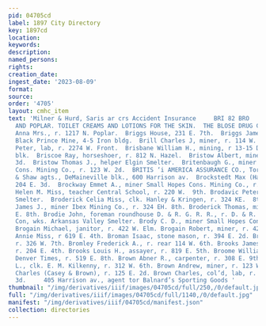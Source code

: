 ```yaml
---
pid: 04705cd
label: 1897 City Directory
key: 1897cd
location: 
keywords: 
description: 
named_persons: 
rights: 
creation_date: 
ingest_date: '2023-08-09'
format: 
source: 
order: '4705'
layout: cmhc_item
text: 'Milner & Hurd, Saris ar crs Accident Insurance     BRI 82 BRO     CORNER SIXTH
  AND POPLAR. TOILET CREAMS AND LOTIONS FOR THE SKIN.  THE BLOSE DRUG C0,  Briggs
  Anna Mrs., r. 1217 N. Poplar.  Briggs House, 231 E. 7th.  Briggs James T., propr.
  Black Prince Mine, 4-5 Iron bldg.  Brill Charles J, miner, r. 114 W. 4th.  Brinsky
  Peter, lab, r. 2274 W. Front.  Brisbane William H., mining, r 13-15 DeMaineville
  blk.  Briscoe Ray, horseshoer, r. 812 N. Hazel.  Bristow Albert, miner, r. 222 E.
  3d.  Bristow Thomas J., helper Elgin Smelter.  Britenbaugh G., miner Small Hopes
  Cons. Mining Co., r. 123 W. 2d.  BRITIS ‘i AMERICA ASSURANCE CO., Toronto. Stickley
  & Shaw agts., DeMaineville blk., 600 Harrison av.  Brockstedt Max (Hahnewald Bros.),
  204 E. 3d.  Brockway Emmet A., miner Small Hopes Cons. Mining Co., r. 315 W. Chestnut.  Brockway
  Helen M. Miss, teacher Central School, r. 220 W.  9th. Brodavic Peter, wks. Bi-Metallic
  Smelter.  Broderick Celia Miss, clk. Hanley & Kringen, r. 324 KE.  8th. Broderick
  James J., miner Ibex Mining Co., r. 324 EH. 8th. Broderick Thomas, miner, r. 324
  E. 8th. Brodie John, foreman roundhouse D. & R. G. R. R., r. D. & R. G. yards. Brody
  Con, wks. Arkansas Valley Smelter. Brody C. D., miner Small Hopes Cons. Mining Co.
  Brogain Michael, janitor, r. 422 W. Elm. Brogain Robert, miner, r. 422 W. Elm. Brogan
  Annie Miss, r 619 E. 4th. Broman Isaac, stone mason, r. 394 E. 2d. Broman John E.,
  r. 326 W. 7th. Bromley Frederick A., r. rear 114 W. 6th. Brooks James, engineer,
  r. 204 E. 4th. Brooks Louis H., assayer, r. 819 E. 5th. Broome William, local agt.
  Denver Times, r. 519 E. 8th. Brown Abner R., carpenter, r. 308 E. 9th. Brown Albert
  L., clk. E. M. Kilkenny, r. 312 W. 6th. Brown Andrew, miner, r. 123 W. 2d. Brown
  Charles (Casey & Brown), r. 125 E. 2d. Brown Charles, col’d, lab, r. rear 119 W.
  3d.     405 Harrison av., agent tor Balnard’s Sporting Goods '
thumbnail: "/img/derivatives/iiif/images/04705cd/full/250,/0/default.jpg"
full: "/img/derivatives/iiif/images/04705cd/full/1140,/0/default.jpg"
manifest: "/img/derivatives/iiif/04705cd/manifest.json"
collection: directories
---
```

